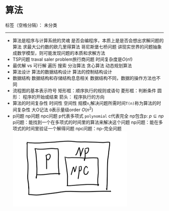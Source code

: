 ﻿# 算法

标签（空格分隔）： 未分类

---

- 算法是程序与计算系统的灵魂
是否会编程序，本质上是是否会想出求解问题的算法
求最大公约数的欧几里得算法
哥尼斯堡七桥问题
讲现实世界的问题抽象成数学模型，则可能发现问题的本质和求解方法
- TSP问题 traval saler problem旅行商问题
时间复杂度是$O{(n!)}$
- 最优解 vs 可行解
遍历 搜索
分治算法
贪心算法
动态规划算法
- 算法设计
算法的数据结构设计
算法的控制结构设计
- 数据结构
数据结构和存储结构息息相关
数据结构不同，数据的操作方法也不同
- 流程图的基本表示符号
矩形框：顺序执行的规则或语句
菱形框：判断条件
圆形： 程序的开始或结束
箭头： 程序执行的方向
- 算法的时间复杂性
时间性 空间性
规模`n`,解决问题所需时间`T(n)`称为算法的时间复杂性
大O记法
`O`表示量级order 
$O(n^2)$
- p问题 np问题 npc问题
p代表多项式 `polynomial`
c代表完全
np包含p: 
$p\subseteq np$
p问题：能找到一个在多项式的时间里的算法来解决这个问题
np问题：能在多项式的时间里验证一个解得问题
npc问题：np-完全问题
![pn](../images/问题分类.png)






